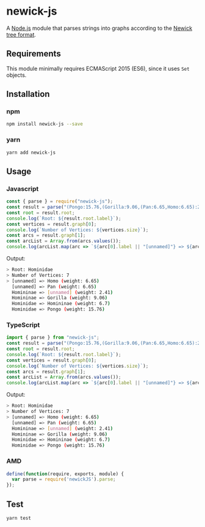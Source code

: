 # newick-js

A [Node.js](https://nodejs.org) module that parses strings into graphs according to the [Newick tree format](http://evolution.genetics.washington.edu/phylip/newicktree.html).

## Requirements

This module minimally requires ECMAScript 2015 (ES6), since it uses `Set` objects.

## Installation 

### npm

```sh
npm install newick-js --save
```

### yarn

```sh
yarn add newick-js
```

## Usage

### Javascript
```javascript
const { parse } = require("newick-js");
const result = parse("(Pongo:15.76,(Gorilla:9.06,(Pan:6.65,Homo:6.65):2.41)Homininae:6.70)Hominidae;");
const root = result.root;
console.log(`Root: ${result.root.label}`);
const vertices = result.graph[0];
console.log(`Number of Vertices: ${vertices.size}`);
const arcs = result.graph[1];
const arcList = Array.from(arcs.values());
console.log(arcList.map(arc => `${arc[0].label || "[unnamed]"} => ${arc[1].label || "[unnamed]"} (weight: ${arc[2]})`).join("\n"));
```

Output:
```sh
> Root: Hominidae
> Number of Vertices: 7
> [unnamed] => Homo (weight: 6.65)
  [unnamed] => Pan (weight: 6.65)
  Homininae => [unnamed] (weight: 2.41)
  Homininae => Gorilla (weight: 9.06)
  Hominidae => Homininae (weight: 6.7)
  Hominidae => Pongo (weight: 15.76)
```

### TypeScript
```javascript
import { parse } from "newick-js";
const result = parse("(Pongo:15.76,(Gorilla:9.06,(Pan:6.65,Homo:6.65):2.41)Homininae:6.70)Hominidae;");
const root = result.root;
console.log(`Root: ${result.root.label}`);
const vertices = result.graph[0];
console.log(`Number of Vertices: ${vertices.size}`);
const arcs = result.graph[1];
const arcList = Array.from(arcs.values());
console.log(arcList.map(arc => `${arc[0].label || "[unnamed]"} => ${arc[1].label || "[unnamed]"} (weight: ${arc[2]})`).join("\n"));
```

Output:
```sh
> Root: Hominidae
> Number of Vertices: 7
> [unnamed] => Homo (weight: 6.65)
  [unnamed] => Pan (weight: 6.65)
  Homininae => [unnamed] (weight: 2.41)
  Homininae => Gorilla (weight: 9.06)
  Hominidae => Homininae (weight: 6.7)
  Hominidae => Pongo (weight: 15.76)
```

### AMD
```javascript
define(function(require, exports, module) {
  var parse = require('newickJS').parse;
});
```

## Test 
```sh
yarn test
```
